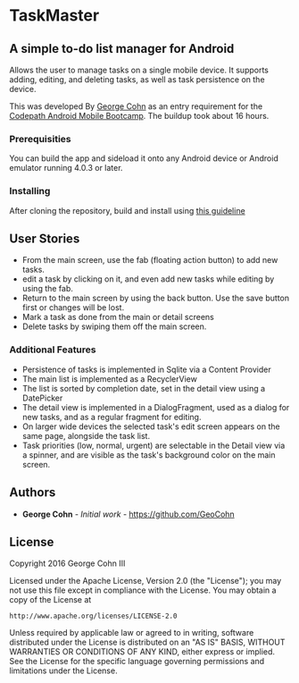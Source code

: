 # TaskMaster

## A simple to-do list manager for Android

Allows the user to manage tasks on a single mobile device. It supports adding, editing, and deleting tasks, as well as task persistence on the device.

This was developed By [George Cohn](https://github.com/GeoCohn) as an entry requirement for the [Codepath Android Mobile Bootcamp](https://codepath.com/androidbootcamp).
The buildup took about 16 hours.

### Prerequisities

You can build the app and sideload it onto any Android device or Android emulator running 4.0.3 or later.

### Installing

After cloning the repository, build and install using [this guideline](http://developer.android.com/tools/building/building-cmdline.html)

## User Stories

* From the main screen, use the fab (floating action button) to add new tasks.
* edit a task by clicking on it, and even add new tasks while editing by using the fab.
* Return to the main screen by using the back button. Use the save button first or changes will be lost.
* Mark a task as done from the main or detail screens
* Delete tasks by swiping them off the main screen.

### Additional Features
* Persistence of tasks is implemented in Sqlite via a Content Provider
* The main list is implemented as a RecyclerView
* The list is sorted by completion date, set in the detail view using a DatePicker
* The detail view is implemented in a DialogFragment, used as a dialog for new tasks, and as a regular fragment for editing.
* On larger wide devices the selected task's edit screen appears on the same page, alongside the task list.
* Task priorities (low, normal, urgent) are selectable in the Detail view via a spinner, and are visible as the task's background color on the main screen.
## Authors

* **George Cohn** - *Initial work* - https://github.com/GeoCohn

## License

Copyright 2016 George Cohn III

Licensed under the Apache License, Version 2.0 (the "License");
you may not use this file except in compliance with the License.
You may obtain a copy of the License at

    http://www.apache.org/licenses/LICENSE-2.0

Unless required by applicable law or agreed to in writing, software
distributed under the License is distributed on an "AS IS" BASIS,
WITHOUT WARRANTIES OR CONDITIONS OF ANY KIND, either express or implied.
See the License for the specific language governing permissions and
limitations under the License.

